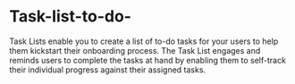 # Task-list-to-do-
Task Lists enable you to create a list of to-do tasks for your users to help them kickstart their onboarding process. The Task List engages and reminds users to complete the tasks at hand by enabling them to self-track their individual progress against their assigned tasks.
